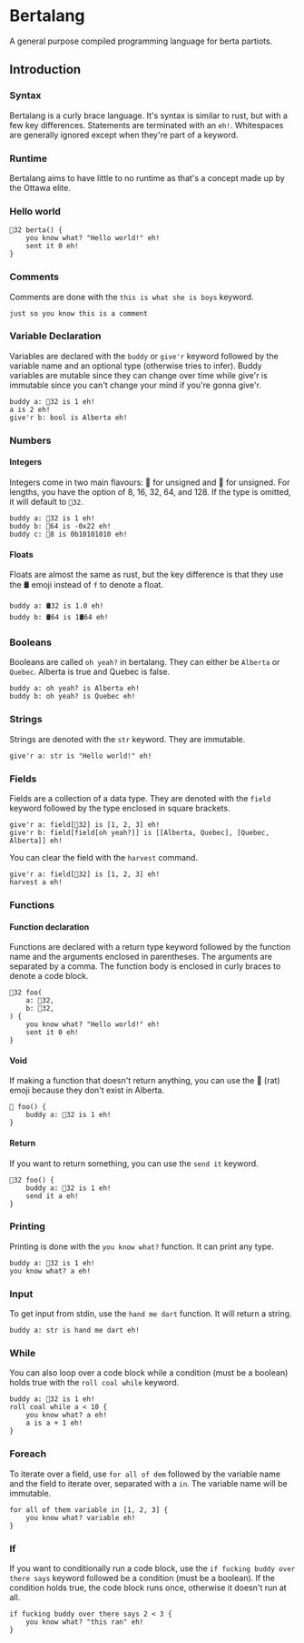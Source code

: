 # Bertalang

A general purpose compiled programming language for berta partiots.


## Introduction

### Syntax

Bertalang is a curly brace language. It's syntax is similar to rust, but with a
few key differences. Statements are terminated with an `eh!`. Whitespaces are
generally ignored except when they're part of a keyword.

### Runtime

Bertalang aims to have little to no runtime as that's a concept made up by the
Ottawa elite.

### Hello world
```
🚜32 berta() {
    you know what? "Hello world!" eh!
    sent it 0 eh!
}
```

### Comments

Comments are done with the `this is what she is boys` keyword.

```
just so you know this is a comment
```

### Variable Declaration

Variables are declared with the `buddy` or `give'r` keyword followed by the
variable name and an optional type (otherwise tries to infer). Buddy variables
are mutable since they can change over time while give'r is immutable since you
can't change your mind if you're gonna give'r.

```
buddy a: 🚜32 is 1 eh!
a is 2 eh!
give'r b: bool is Alberta eh!
```

### Numbers

#### Integers

Integers come in two main flavours: 🌾 for unsigned and 🚜 for unsigned. For
lengths, you have the option of 8, 16, 32, 64, and 128. If the type is omitted,
it will default to `🌾32`.

```
buddy a: 🌾32 is 1 eh!
buddy b: 🚜64 is -0x22 eh!
buddy c: 🌾8 is 0b10101010 eh!
```

#### Floats

Floats are almost the same as rust, but the key difference is that they use the
🛢️ emoji instead of `f` to denote a float.

```
buddy a: 🛢️32 is 1.0 eh!
buddy b: 🛢️64 is 1🛢️64 eh!
```

### Booleans

Booleans are called `oh yeah?` in bertalang. They can either be `Alberta` or
`Quebec`. Alberta is true and Quebec is false.

```
buddy a: oh yeah? is Alberta eh!
buddy b: oh yeah? is Quebec eh!
```

### Strings

Strings are denoted with the `str` keyword. They are immutable.

```
give'r a: str is "Hello world!" eh!
```

### Fields

Fields are a collection of a data type. They are denoted with the `field`
keyword followed by the type enclosed in square brackets.

```
give'r a: field[🚜32] is [1, 2, 3] eh!
give'r b: field[field[oh yeah?]] is [[Alberta, Quebec], [Quebec, Alberta]] eh!
```

You can clear the field with the `harvest` command.

```
give'r a: field[🚜32] is [1, 2, 3] eh!
harvest a eh!
```

### Functions

#### Function declaration

Functions are declared with a return type keyword followed by the function name
and the arguments enclosed in parentheses. The arguments are separated by a
comma. The function body is enclosed in curly braces to denote a code block.

```
🚜32 foo(
    a: 🚜32,
    b: 🚜32,
) {
    you know what? "Hello world!" eh!
    sent it 0 eh!
}
```

#### Void

If making a function that doesn't return anything, you can use the 🐀 (rat)
emoji because they don't exist in Alberta.

```
🐀 foo() {
    buddy a: 🌾32 is 1 eh!
}
```

#### Return

If you want to return something, you can use the `send it` keyword.

```
🚜32 foo() {
    buddy a: 🌾32 is 1 eh!
    send it a eh!
}
```

### Printing

Printing is done with the `you know what?` function. It can print any type.

```
buddy a: 🌾32 is 1 eh!
you know what? a eh!
```

### Input

To get input from stdin, use the `hand me dart` function. It will return a
string.

```
buddy a: str is hand me dart eh!
```


### While

You can also loop over a code block while a condition (must be a boolean) holds
true with the `roll coal while` keyword.

```
buddy a: 🚜32 is 1 eh!
roll coal while a < 10 {
    you know what? a eh!
    a is a + 1 eh!
}
```

### Foreach

To iterate over a field, use `for all of dem` followed by the variable name and
the field to iterate over, separated with a `in`. The variable name will be
immutable.

```
for all of them variable in [1, 2, 3] {
    you know what? variable eh!
}
```

### If

If you want to conditionally run a code block, use the `if fucking buddy over
there says` keyword followed be a condition (must be a boolean). If the
condition holds true, the code block runs once, otherwise it doesn't run at all.

```
if fucking buddy over there says 2 < 3 {
    you know what? "this ran" eh!
}
```
